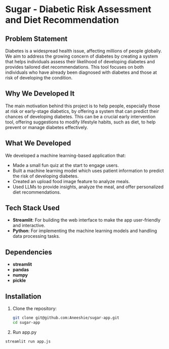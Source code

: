 # Sugar - Diabetic Risk Assessment and Diet Recommendation

## Problem Statement
Diabetes is a widespread health issue, affecting millions of people globally. We aim to address the growing concern of diabetes by creating a system that helps individuals assess their likelihood of developing diabetes and provides tailored diet recommendations. This tool focuses on both individuals who have already been diagnosed with diabetes and those at risk of developing the condition.

## Why We Developed It
The main motivation behind this project is to help people, especially those at risk or early-stage diabetics, by offering a system that can predict their chances of developing diabetes. This can be a crucial early intervention tool, offering suggestions to modify lifestyle habits, such as diet, to help prevent or manage diabetes effectively.

## What We Developed
We developed a machine learning-based application that:
- Made a small fun quiz at the start to engage users.
- Built a machine learning model which uses patient information to predict the risk of developing diabetes.
- Created an upload food image feature to analyze meals.
- Used LLMs to provide insights, analyze the meal, and offer personalized diet recommendations.

## Tech Stack Used
- **Streamlit**: For building the web interface to make the app user-friendly and interactive.
- **Python**: For implementing the machine learning models and handling data processing tasks.

## Dependencies
- **streamlit**
- **pandas**
- **numpy**
- **pickle**


## Installation

1. Clone the repository:
   ```bash
   git clone git@github.com:Aneeshie/sugar-app.git
   cd sugar-app

2. Run app.py
  ```bash
  streamlit run app.js
